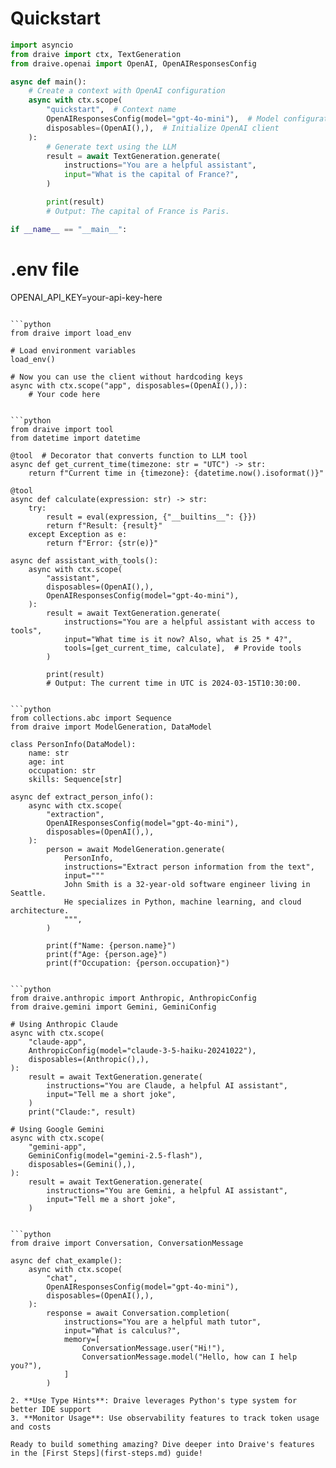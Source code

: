 # Quickstart


```python
import asyncio
from draive import ctx, TextGeneration
from draive.openai import OpenAI, OpenAIResponsesConfig

async def main():
    # Create a context with OpenAI configuration
    async with ctx.scope(
        "quickstart",  # Context name
        OpenAIResponsesConfig(model="gpt-4o-mini"),  # Model configuration
        disposables=(OpenAI(),),  # Initialize OpenAI client
    ):
        # Generate text using the LLM
        result = await TextGeneration.generate(
            instructions="You are a helpful assistant",
            input="What is the capital of France?",
        )

        print(result)
        # Output: The capital of France is Paris.

if __name__ == "__main__":


```
# .env file
OPENAI_API_KEY=your-api-key-here
```

```python
from draive import load_env

# Load environment variables
load_env()

# Now you can use the client without hardcoding keys
async with ctx.scope("app", disposables=(OpenAI(),)):
    # Your code here


```python
from draive import tool
from datetime import datetime

@tool  # Decorator that converts function to LLM tool
async def get_current_time(timezone: str = "UTC") -> str:
    return f"Current time in {timezone}: {datetime.now().isoformat()}"

@tool
async def calculate(expression: str) -> str:
    try:
        result = eval(expression, {"__builtins__": {}})
        return f"Result: {result}"
    except Exception as e:
        return f"Error: {str(e)}"

async def assistant_with_tools():
    async with ctx.scope(
        "assistant",
        disposables=(OpenAI(),),
        OpenAIResponsesConfig(model="gpt-4o-mini"),
    ):
        result = await TextGeneration.generate(
            instructions="You are a helpful assistant with access to tools",
            input="What time is it now? Also, what is 25 * 4?",
            tools=[get_current_time, calculate],  # Provide tools
        )

        print(result)
        # Output: The current time in UTC is 2024-03-15T10:30:00.


```python
from collections.abc import Sequence
from draive import ModelGeneration, DataModel

class PersonInfo(DataModel):
    name: str
    age: int
    occupation: str
    skills: Sequence[str]

async def extract_person_info():
    async with ctx.scope(
        "extraction",
        OpenAIResponsesConfig(model="gpt-4o-mini"),
        disposables=(OpenAI(),),
    ):
        person = await ModelGeneration.generate(
            PersonInfo,
            instructions="Extract person information from the text",
            input="""
            John Smith is a 32-year-old software engineer living in Seattle.
            He specializes in Python, machine learning, and cloud architecture.
            """,
        )

        print(f"Name: {person.name}")
        print(f"Age: {person.age}")
        print(f"Occupation: {person.occupation}")


```python
from draive.anthropic import Anthropic, AnthropicConfig
from draive.gemini import Gemini, GeminiConfig

# Using Anthropic Claude
async with ctx.scope(
    "claude-app",
    AnthropicConfig(model="claude-3-5-haiku-20241022"),
    disposables=(Anthropic(),),
):
    result = await TextGeneration.generate(
        instructions="You are Claude, a helpful AI assistant",
        input="Tell me a short joke",
    )
    print("Claude:", result)

# Using Google Gemini
async with ctx.scope(
    "gemini-app",
    GeminiConfig(model="gemini-2.5-flash"),
    disposables=(Gemini(),),
):
    result = await TextGeneration.generate(
        instructions="You are Gemini, a helpful AI assistant",
        input="Tell me a short joke",
    )


```python
from draive import Conversation, ConversationMessage

async def chat_example():
    async with ctx.scope(
        "chat",
        OpenAIResponsesConfig(model="gpt-4o-mini"),
        disposables=(OpenAI(),),
    ):
        response = await Conversation.completion(
            instructions="You are a helpful math tutor",
            input="What is calculus?",
            memory=[
                ConversationMessage.user("Hi!"),
                ConversationMessage.model("Hello, how can I help you?"),
            ]
        )

2. **Use Type Hints**: Draive leverages Python's type system for better IDE support
3. **Monitor Usage**: Use observability features to track token usage and costs

Ready to build something amazing? Dive deeper into Draive's features in the [First Steps](first-steps.md) guide!
